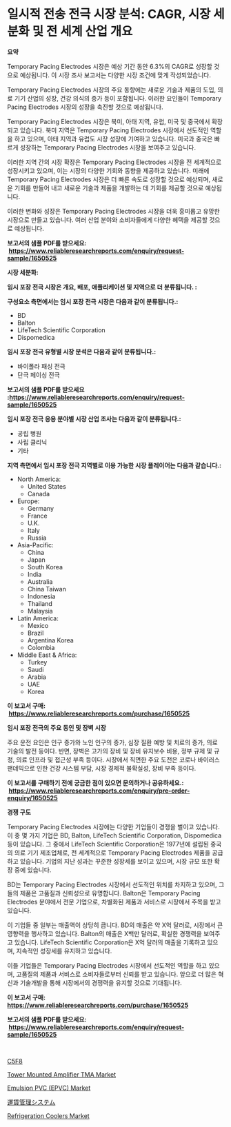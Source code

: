 <p><h1>일시적 전송 전극 시장 분석: CAGR, 시장 세분화 및 전 세계 산업 개요</h1></p><p><strong>요약</strong></p>
<p><p>Temporary Pacing Electrodes 시장은 예상 기간 동안 6.3%의 CAGR로 성장할 것으로 예상됩니다. 이 시장 조사 보고서는 다양한 시장 조건에 맞게 작성되었습니다.</p><p>Temporary Pacing Electrodes 시장의 주요 동향에는 새로운 기술과 제품의 도입, 의료 기기 산업의 성장, 건강 의식의 증가 등이 포함됩니다. 이러한 요인들이 Temporary Pacing Electrodes 시장의 성장을 촉진할 것으로 예상됩니다.</p><p>Temporary Pacing Electrodes 시장은 북미, 아태 지역, 유럽, 미국 및 중국에서 확장되고 있습니다. 북미 지역은 Temporary Pacing Electrodes 시장에서 선도적인 역할을 하고 있으며, 아태 지역과 유럽도 시장 성장에 기여하고 있습니다. 미국과 중국은 빠르게 성장하는 Temporary Pacing Electrodes 시장을 보여주고 있습니다.</p><p>이러한 지역 간의 시장 확장은 Temporary Pacing Electrodes 시장을 전 세계적으로 성장시키고 있으며, 이는 시장의 다양한 기회와 동향을 제공하고 있습니다. 미래에 Temporary Pacing Electrodes 시장은 더 빠른 속도로 성장할 것으로 예상되며, 새로운 기회를 만들어 내고 새로운 기술과 제품을 개발하는 데 기회를 제공할 것으로 예상됩니다.</p><p>이러한 변화와 성장은 Temporary Pacing Electrodes 시장을 더욱 흥미롭고 유망한 시장으로 만들고 있습니다. 여러 산업 분야와 소비자들에게 다양한 혜택을 제공할 것으로 예상됩니다.</p></p>
<p><strong>보고서의 샘플 PDF를 받으세요: &nbsp;<a href="https://www.reliableresearchreports.com/enquiry/request-sample/1650525">https://www.reliableresearchreports.com/enquiry/request-sample/1650525</a></strong></p>
<p><strong>시장 세분화:</strong></p>
<p><strong> 임시 포장 전극 시장은 개요, 배포, 애플리케이션 및 지역으로 더 분류됩니다. :</strong></p>
<p><strong>구성요소 측면에서는 임시 포장 전극 시장은 다음과 같이 분류됩니다.:</strong></p>
<p><ul><li>BD</li><li>Balton</li><li>LifeTech Scientific Corporation</li><li>Dispomedica</li></ul></p>
<p><strong> 임시 포장 전극 유형별 시장 분석은 다음과 같이 분류됩니다.:</strong></p>
<p><ul><li>바이폴라 패싱 전극</li><li>단극 페이싱 전극</li></ul></p>
<p><strong>보고서의 샘플 PDF를 받으세요 :<a href="https://www.reliableresearchreports.com/enquiry/request-sample/1650525">https://www.reliableresearchreports.com/enquiry/request-sample/1650525</a></strong></p>
<p><strong> 임시 포장 전극 응용 분야별 시장 산업 조사는 다음과 같이 분류됩니다.:</strong></p>
<p><ul><li>공립 병원</li><li>사립 클리닉</li><li>기타</li></ul></p>
<p><strong>지역 측면에서 임시 포장 전극 지역별로 이용 가능한 시장 플레이어는 다음과 같습니다.:</strong></p>
<p><ul>
    <li>
        North America:
        <ul>
            <li>United States</li>
            <li>Canada</li>
        </ul>
    </li>
    <li>
        Europe:
        <ul>
            <li>Germany</li>
            <li>France</li>
            <li>U.K.</li>
            <li>Italy</li>
            <li>Russia</li>
        </ul>
    </li>
    <li>
        Asia-Pacific:
        <ul>
            <li>China</li>
            <li>Japan</li>
            <li>South Korea</li>
            <li>India</li>
            <li>Australia</li>
            <li>China Taiwan</li>
            <li>Indonesia</li>
            <li>Thailand</li>
            <li>Malaysia</li>
        </ul>
    </li>
    <li>
        Latin America:
        <ul>
            <li>Mexico</li>
            <li>Brazil</li>
            <li>Argentina Korea</li>
            <li>Colombia</li>
        </ul>
    </li>
    <li>
        Middle East & Africa:
        <ul>
            <li>Turkey</li>
            <li>Saudi</li>
            <li>Arabia</li>
            <li>UAE</li>
            <li>Korea</li>
        </ul>
    </li>
    </ul></p>
<p><strong>이 보고서 구매: &nbsp;<a href="https://www.reliableresearchreports.com/purchase/1650525">https://www.reliableresearchreports.com/purchase/1650525</a></strong></p>
<p><strong>임시 포장 전극의 주요 동인 및 장벽 시장</strong></p>
<p><p>주요 운전 요인은 인구 증가와 노인 인구의 증가, 심장 질환 예방 및 치료의 증가, 의료 기술의 발전 등이다. 반면, 장벽은 고가의 장비 및 장비 유지보수 비용, 정부 규제 및 규정, 의료 인프라 및 접근성 부족 등이다. 시장에서 직면한 주요 도전은 코로나 바이러스 팬데믹으로 인한 건강 시스템 부담, 시장 경제적 불확실성, 장비 부족 등이다.</p></p>
<p><strong>이 보고서를 구매하기 전에 궁금한 점이 있으면 문의하거나 공유하세요.: &nbsp;<a href="https://www.reliableresearchreports.com/enquiry/pre-order-enquiry/1650525">https://www.reliableresearchreports.com/enquiry/pre-order-enquiry/1650525</a></strong></p>
<p><strong>경쟁 구도</strong></p>
<p><p>Temporary Pacing Electrodes 시장에는 다양한 기업들이 경쟁을 벌이고 있습니다. 이 중 몇 가지 기업은 BD, Balton, LifeTech Scientific Corporation, Dispomedica 등이 있습니다. 그 중에서 LifeTech Scientific Corporation은 1977년에 설립된 중국의 의료 기기 제조업체로, 전 세계적으로 Temporary Pacing Electrodes 제품을 공급하고 있습니다. 기업의 지난 성과는 꾸준한 성장세를 보이고 있으며, 시장 규모 또한 확장 중에 있습니다.</p><p>BD는 Temporary Pacing Electrodes 시장에서 선도적인 위치를 차지하고 있으며, 그들의 제품은 고품질과 신뢰성으로 유명합니다. Balton은 Temporary Pacing Electrodes 분야에서 전문 기업으로, 차별화된 제품과 서비스로 시장에서 주목을 받고 있습니다.</p><p>이 기업들 중 일부는 매출액이 상당히 큽니다. BD의 매출은 약 X억 달러로, 시장에서 큰 영향력을 행사하고 있습니다. Balton의 매출은 X백만 달러로, 확실한 경쟁력을 보여주고 있습니다. LifeTech Scientific Corporation은 X억 달러의 매출을 기록하고 있으며, 지속적인 성장세를 유지하고 있습니다.</p><p>이들 기업들은 Temporary Pacing Electrodes 시장에서 선도적인 역할을 하고 있으며, 고품질의 제품과 서비스로 소비자들로부터 신뢰를 받고 있습니다. 앞으로 더 많은 혁신과 기술개발을 통해 시장에서의 경쟁력을 유지할 것으로 기대됩니다.</p></p>
<p><strong>이 보고서 구매: &nbsp; <a href="https://www.reliableresearchreports.com/purchase/1650525">https://www.reliableresearchreports.com/purchase/1650525</a></strong></p>
<p><strong>보고서의 샘플 PDF를 받으세요: &nbsp;<a href="https://www.reliableresearchreports.com/enquiry/request-sample/1650525">https://www.reliableresearchreports.com/enquiry/request-sample/1650525</a></strong><strong></strong></p>
<p>&nbsp;</p>
<p><p><a href="https://github.com/FelipeGrrady654556/Market-Research-Report-List-1/blob/main/261545610070.md">C5F8</a></p><p><a href="https://github.com/wwwkeltoum/Market-Research-Report-List-2/blob/main/tower-mounted-amplifier-tma-market.md">Tower Mounted Amplifier TMA Market</a></p><p><a href="https://cat-emmental-94b.notion.site/Emulsion-PVC-EPVC-Market-Size-Global-Industry-Overview-Market-Segmentation-and-Forecast-2024-to-205f060a784141469f31e0936546e604">Emulsion PVC (EPVC) Market</a></p><p><a href="https://medium.com/@mariek11927/%E9%81%8B%E8%B3%83%E7%AE%A1%E7%90%86%E3%82%B7%E3%82%B9%E3%83%86%E3%83%A0%E5%B8%82%E5%A0%B4-%E7%A8%AE%E9%A1%9E-%E3%82%A2%E3%83%97%E3%83%AA%E3%82%B1%E3%83%BC%E3%82%B7%E3%83%A7%E3%83%B3-%E5%9C%B0%E7%90%86%E3%81%AB%E3%82%88%E3%82%8B%E5%8C%85%E6%8B%AC%E7%9A%84%E8%A9%95%E4%BE%A1-4bf1c7c8f2e3">運賃管理システム</a></p><p><a href="https://view.publitas.com/reportprime-1/refrigeration-coolers-market-size-growing-and-forecasted-for-period-from-2024-2031-and-provides-complete-market-analysis-of-this-market/">Refrigeration Coolers Market</a></p></p>